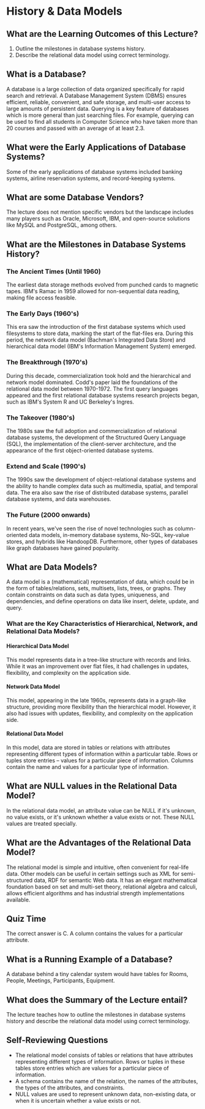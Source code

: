 # History & Data Models

## What are the Learning Outcomes of this Lecture?
1. Outline the milestones in database systems history.
2. Describe the relational data model using correct terminology.

## What is a Database?
A database is a large collection of data organized specifically for rapid search and retrieval. A Database Management System (DBMS) ensures efficient, reliable, convenient, and safe storage, and multi-user access to large amounts of persistent data. Querying is a key feature of databases which is more general than just searching files. For example, querying can be used to find all students in Computer Science who have taken more than 20 courses and passed with an average of at least 2.3.

## What were the Early Applications of Database Systems?
Some of the early applications of database systems included banking systems, airline reservation systems, and record-keeping systems.

## What are some Database Vendors?
The lecture does not mention specific vendors but the landscape includes many players such as Oracle, Microsoft, IBM, and open-source solutions like MySQL and PostgreSQL, among others.

## What are the Milestones in Database Systems History?

### The Ancient Times (Until 1960)
The earliest data storage methods evolved from punched cards to magnetic tapes. IBM's Ramac in 1959 allowed for non-sequential data reading, making file access feasible.

### The Early Days (1960's)
This era saw the introduction of the first database systems which used filesystems to store data, marking the start of the flat-files era. During this period, the network data model (Bachman's Integrated Data Store) and hierarchical data model (IBM's Information Management System) emerged.

### The Breakthrough (1970's)
During this decade, commercialization took hold and the hierarchical and network model dominated. Codd's paper laid the foundations of the relational data model between 1970-1972. The first query languages appeared and the first relational database systems research projects began, such as IBM's System R and UC Berkeley's Ingres.

### The Takeover (1980's)
The 1980s saw the full adoption and commercialization of relational database systems, the development of the Structured Query Language (SQL), the implementation of the client-server architecture, and the appearance of the first object-oriented database systems.

### Extend and Scale (1990's)
The 1990s saw the development of object-relational database systems and the ability to handle complex data such as multimedia, spatial, and temporal data. The era also saw the rise of distributed database systems, parallel database systems, and data warehouses.

### The Future (2000 onwards)
In recent years, we've seen the rise of novel technologies such as column-oriented data models, in-memory database systems, No-SQL, key-value stores, and hybrids like HandoopDB. Furthermore, other types of databases like graph databases have gained popularity.

## What are Data Models?
A data model is a (mathematical) representation of data, which could be in the form of tables/relations, sets, multisets, lists, trees, or graphs. They contain constraints on data such as data types, uniqueness, and dependencies, and define operations on data like insert, delete, update, and query.

### What are the Key Characteristics of Hierarchical, Network, and Relational Data Models?

#### Hierarchical Data Model
This model represents data in a tree-like structure with records and links. While it was an improvement over flat files, it had challenges in updates, flexibility, and complexity on the application side.

#### Network Data Model
This model, appearing in the late 1960s, represents data in a graph-like structure, providing more flexibility than the hierarchical model. However, it also had issues with updates, flexibility, and complexity on the application side.

#### Relational Data Model
In this model, data are stored in tables or relations with attributes representing different types of information within a particular table. Rows or tuples store entries – values for a particular piece of information. Columns contain the name and values for a particular type of information. 

## What are NULL values in the Relational Data Model?
In the relational data model, an attribute value can be NULL if it's unknown, no value exists, or it's unknown whether a value exists or not. These NULL values are treated specially.

## What are the Advantages of the Relational Data Model?
The relational model is simple and intuitive, often convenient for real-life data. Other models can be useful in certain settings such as XML for semi-structured data, RDF for semantic Web data. It has an elegant mathematical foundation based on set and multi-set theory, relational algebra and calculi, allows efficient algorithms and has industrial strength implementations available.

## Quiz Time
The correct answer is C. A column contains the values for a particular attribute.

## What is a Running Example of a Database?
A database behind a tiny calendar system would have tables for Rooms, People, Meetings, Participants, Equipment.

## What does the Summary of the Lecture entail?
The lecture teaches how to outline the milestones in database systems history and describe the relational data model using correct terminology.

## Self-Reviewing Questions
- The relational model consists of tables or relations that have attributes representing different types of information. Rows or tuples in these tables store entries which are values for a particular piece of information.
- A schema contains the name of the relation, the names of the attributes, the types of the attributes, and constraints.
- NULL values are used to represent unknown data, non-existing data, or when it is uncertain whether a value exists or not.
